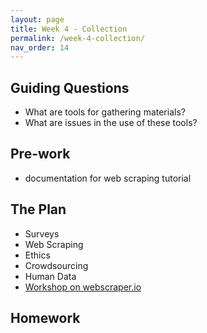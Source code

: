 ```yaml
---
layout: page
title: Week 4 - Collection
permalink: /week-4-collection/
nav_order: 14
---
```


## Guiding Questions
* What are tools for gathering materials?
* What are issues in the use of these tools?


## Pre-work

* documentation for web scraping tutorial


## The Plan
* Surveys
* Web Scraping
* Ethics
* Crowdsourcing
* Human Data
* [Workshop on webscraper.io](https://webscraper.io/web-scraper-first-time-install)

## Homework



